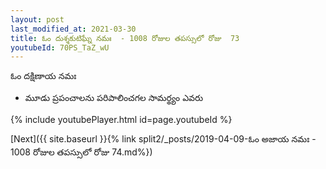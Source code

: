 ```yaml
---
layout: post
last_modified_at: 2021-03-30
title: ఓం దుశ్శకుటిఘ్నే నమః  - 1008 రోజుల తపస్సులో రోజు  73
youtubeId: 70PS_TaZ_wU
---
```

 
 
 ఓం దక్షిణాయ నమః  
 
 -  మూడు ప్రపంచాలను పరిపాలించగల సామర్థ్యం ఎవరు 
 
  
 
  
 
 
 
 
 
 


{% include youtubePlayer.html id=page.youtubeId %}
 
[Next]({{ site.baseurl }}{% link  split2/_posts/2019-04-09-ఓం అజాయ నమః  - 1008 రోజుల తపస్సులో రోజు  74.md%})
 
